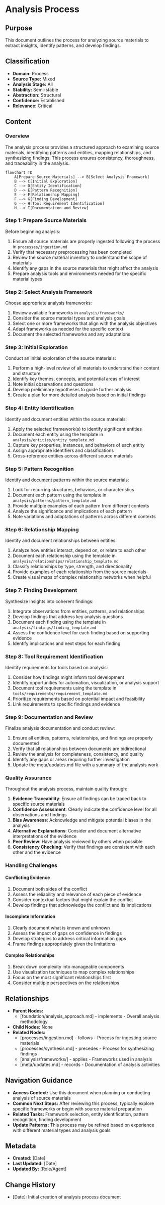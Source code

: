# Analysis Process

## Purpose
This document outlines the process for analyzing source materials to extract insights, identify patterns, and develop findings.

## Classification
- **Domain:** Process
- **Source Type:** Mixed
- **Analysis Stage:** All
- **Stability:** Semi-stable
- **Abstraction:** Structural
- **Confidence:** Established
- **Relevance:** Critical

## Content

### Overview

The analysis process provides a structured approach to examining source materials, identifying patterns and entities, mapping relationships, and synthesizing findings. This process ensures consistency, thoroughness, and traceability in the analysis.

```mermaid
flowchart TD
    A[Prepare Source Materials] --> B[Select Analysis Framework]
    B --> C[Initial Exploration]
    C --> D[Entity Identification]
    D --> E[Pattern Recognition]
    E --> F[Relationship Mapping]
    F --> G[Finding Development]
    G --> H[Tool Requirement Identification]
    H --> I[Documentation and Review]
```

### Step 1: Prepare Source Materials

Before beginning analysis:

1. Ensure all source materials are properly ingested following the process in `processes/ingestion.md`
2. Verify that necessary preprocessing has been completed
3. Review the source material inventory to understand the scope of materials
4. Identify any gaps in the source materials that might affect the analysis
5. Prepare analysis tools and environments needed for the specific material types

### Step 2: Select Analysis Framework

Choose appropriate analysis frameworks:

1. Review available frameworks in `analysis/frameworks/`
2. Consider the source material types and analysis goals
3. Select one or more frameworks that align with the analysis objectives
4. Adapt frameworks as needed for the specific context
5. Document the selected frameworks and any adaptations

### Step 3: Initial Exploration

Conduct an initial exploration of the source materials:

1. Perform a high-level review of all materials to understand their content and structure
2. Identify key themes, concepts, and potential areas of interest
3. Note initial observations and questions
4. Develop preliminary hypotheses to guide further analysis
5. Create a plan for more detailed analysis based on initial findings

### Step 4: Entity Identification

Identify and document entities within the source materials:

1. Apply the selected framework(s) to identify significant entities
2. Document each entity using the template in `analysis/entities/entity_template.md`
3. Capture key properties, instances, and behaviors of each entity
4. Assign appropriate identifiers and classifications
5. Cross-reference entities across different source materials

### Step 5: Pattern Recognition

Identify and document patterns within the source materials:

1. Look for recurring structures, behaviors, or characteristics
2. Document each pattern using the template in `analysis/patterns/pattern_template.md`
3. Provide multiple examples of each pattern from different contexts
4. Analyze the significance and implications of each pattern
5. Note variations and adaptations of patterns across different contexts

### Step 6: Relationship Mapping

Identify and document relationships between entities:

1. Analyze how entities interact, depend on, or relate to each other
2. Document each relationship using the template in `analysis/relationships/relationship_template.md`
3. Classify relationships by type, strength, and directionality
4. Provide examples of each relationship from the source materials
5. Create visual maps of complex relationship networks when helpful

### Step 7: Finding Development

Synthesize insights into coherent findings:

1. Integrate observations from entities, patterns, and relationships
2. Develop findings that address key analysis questions
3. Document each finding using the template in `analysis/findings/finding_template.md`
4. Assess the confidence level for each finding based on supporting evidence
5. Identify implications and next steps for each finding

### Step 8: Tool Requirement Identification

Identify requirements for tools based on analysis:

1. Consider how findings might inform tool development
2. Identify opportunities for automation, visualization, or analysis support
3. Document tool requirements using the template in `tools/requirements/requirement_template.md`
4. Prioritize requirements based on potential impact and feasibility
5. Link requirements to specific findings and evidence

### Step 9: Documentation and Review

Finalize analysis documentation and conduct review:

1. Ensure all entities, patterns, relationships, and findings are properly documented
2. Verify that all relationships between documents are bidirectional
3. Review the analysis for completeness, consistency, and quality
4. Identify any gaps or areas requiring further investigation
5. Update the meta/updates.md file with a summary of the analysis work

### Quality Assurance

Throughout the analysis process, maintain quality through:

1. **Evidence Traceability**: Ensure all findings can be traced back to specific source materials
2. **Confidence Assessment**: Clearly indicate the confidence level for all observations and findings
3. **Bias Awareness**: Acknowledge and mitigate potential biases in the analysis
4. **Alternative Explanations**: Consider and document alternative interpretations of the evidence
5. **Peer Review**: Have analysis reviewed by others when possible
6. **Consistency Checking**: Verify that findings are consistent with each other and the evidence

### Handling Challenges

#### Conflicting Evidence
1. Document both sides of the conflict
2. Assess the reliability and relevance of each piece of evidence
3. Consider contextual factors that might explain the conflict
4. Develop findings that acknowledge the conflict and its implications

#### Incomplete Information
1. Clearly document what is known and unknown
2. Assess the impact of gaps on confidence in findings
3. Develop strategies to address critical information gaps
4. Frame findings appropriately given the limitations

#### Complex Relationships
1. Break down complexity into manageable components
2. Use visualization techniques to map complex relationships
3. Focus on the most significant relationships first
4. Consider multiple perspectives on the relationships

## Relationships
- **Parent Nodes:** 
  - [foundation/analysis_approach.md] - implements - Overall analysis methodology
- **Child Nodes:** None
- **Related Nodes:** 
  - [processes/ingestion.md] - follows - Process for ingesting source materials
  - [processes/synthesis.md] - precedes - Process for synthesizing findings
  - [analysis/frameworks/] - applies - Frameworks used in analysis
  - [meta/updates.md] - records - Documentation of analysis activities

## Navigation Guidance
- **Access Context:** Use this document when planning or conducting analysis of source materials
- **Common Next Steps:** After reviewing this process, typically explore specific frameworks or begin with source material preparation
- **Related Tasks:** Framework selection, entity identification, pattern recognition, finding development
- **Update Patterns:** This process may be refined based on experience with different material types and analysis goals

## Metadata
- **Created:** [Date]
- **Last Updated:** [Date]
- **Updated By:** [Role/Agent]

## Change History
- [Date]: Initial creation of analysis process document
